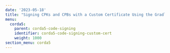 ```yaml
---
date: '2023-05-18'
title: "Signing CPKs and CPBs with a Custom Certificate Using the Gradle Plugin"
menu:
  corda5:
    parent: corda5-code-signing
    identifier: corda5-code-signing-custom-cert
    weight: 1000
section_menu: corda5
---
```

